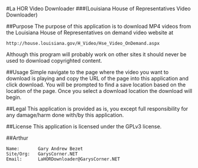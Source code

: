 #La HOR Video Downloader
###(Louisiana House of Representatives Video Downloader)


##Purpose
The purpose of this application is to download MP4 videos from the Louisiana House of Representatives on demand video website at
```
http://house.louisiana.gov/H_Video/Hse_Video_OnDemand.aspx
```
Although this program will probably work on other sites it should never be used to download copyrighted content.

##Usage
Simple navigate to the page where the video you want to download is playing and copy the URL of the page into this application and click download.  You will be prompted to find a save location based on the location of the page.  Once you select a download location the download will begin.

##Legal
This application is provided as is, you except full responsibility for any damage/harm done with/by this application.

##License
This application is licensed under the GPLv3 license.

##Arthur
```
Name:		Gary Andrew Bezet
Site/Org:	GarysCorner.NET
Email:		LaHORDownloader@GarysCorner.NET
```

